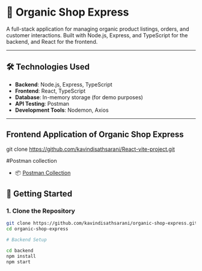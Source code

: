 # 🌿 Organic Shop Express

A full-stack application for managing organic product listings, orders, and customer interactions. Built with Node.js, Express, and TypeScript for the backend, and React for the frontend.

---

## 🛠️ Technologies Used

- **Backend**: Node.js, Express, TypeScript
- **Frontend**: React, TypeScript
- **Database**: In-memory storage (for demo purposes)
- **API Testing**: Postman
- **Development Tools**: Nodemon, Axios

---

## Frontend Application of Organic Shop Express
git clone https://github.com/kavindisathsarani/React-vite-project.git

#Postman collection
- 📦 [Postman Collection](./Organic-Shop-Backend.postman_collection.json)

## 🚀 Getting Started

### 1. Clone the Repository

```bash
git clone https://github.com/kavindisathsarani/organic-shop-express.git
cd organic-shop-express

# Backend Setup

cd backend
npm install
npm start
